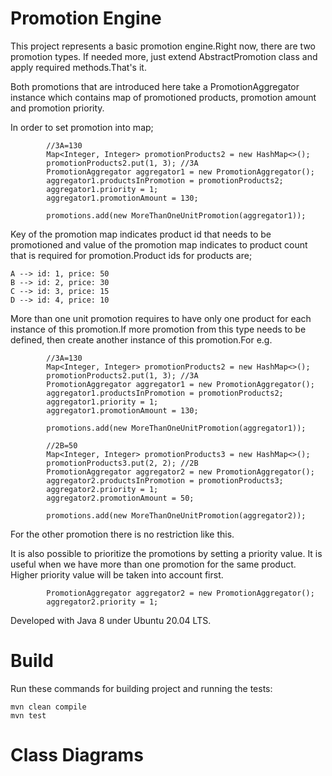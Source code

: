 # Promotion Engine

This project represents a basic promotion engine.Right now, there are two promotion types.
If needed more, just extend AbstractPromotion class and apply required methods.That's it.

Both promotions that are introduced here take a PromotionAggregator instance
which contains map of promotioned products, promotion amount and promotion priority.

In order to set promotion into map;

```
        //3A=130
        Map<Integer, Integer> promotionProducts2 = new HashMap<>();
        promotionProducts2.put(1, 3); //3A
        PromotionAggregator aggregator1 = new PromotionAggregator();
        aggregator1.productsInPromotion = promotionProducts2;
        aggregator1.priority = 1;
        aggregator1.promotionAmount = 130;

        promotions.add(new MoreThanOneUnitPromotion(aggregator1));
```

Key of the promotion map indicates product id that needs to be promotioned and value
of the promotion map indicates to product count that is required for promotion.Product ids
for products are;

```
A --> id: 1, price: 50
B --> id: 2, price: 30
C --> id: 3, price: 15
D --> id: 4, price: 10
```

More than one unit promotion requires to have only one product for each instance of this promotion.If more promotion from this type needs to be defined, then
create another instance of this promotion.For e.g.

```
        //3A=130
        Map<Integer, Integer> promotionProducts2 = new HashMap<>();
        promotionProducts2.put(1, 3); //3A
        PromotionAggregator aggregator1 = new PromotionAggregator();
        aggregator1.productsInPromotion = promotionProducts2;
        aggregator1.priority = 1;
        aggregator1.promotionAmount = 130;

        promotions.add(new MoreThanOneUnitPromotion(aggregator1));

        //2B=50
        Map<Integer, Integer> promotionProducts3 = new HashMap<>();
        promotionProducts3.put(2, 2); //2B
        PromotionAggregator aggregator2 = new PromotionAggregator();
        aggregator2.productsInPromotion = promotionProducts3;
        aggregator2.priority = 1;
        aggregator2.promotionAmount = 50;

        promotions.add(new MoreThanOneUnitPromotion(aggregator2));
```

For the other promotion there is no restriction like this.

It is also possible to prioritize the promotions by setting a priority value. It is useful
when we have more than one promotion for the same product. Higher priority value will be taken into
account first.

```
        PromotionAggregator aggregator2 = new PromotionAggregator();
        aggregator2.priority = 1;
```

Developed with Java 8 under Ubuntu 20.04 LTS.

# Build

Run these commands for building project and running the tests:
```
mvn clean compile
mvn test
```

# Class Diagrams

